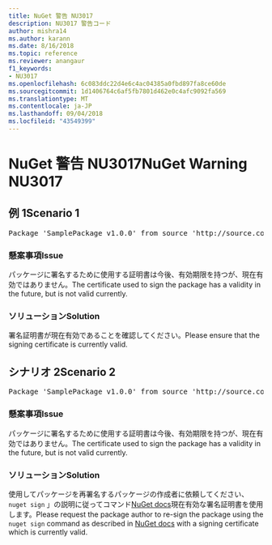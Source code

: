 ```yaml
---
title: NuGet 警告 NU3017
description: NU3017 警告コード
author: mishra14
ms.author: karann
ms.date: 8/16/2018
ms.topic: reference
ms.reviewer: anangaur
f1_keywords:
- NU3017
ms.openlocfilehash: 6c083ddc22d4e6c4ac04385a0fbd897fa8ce60de
ms.sourcegitcommit: 1d1406764c6af5fb7801d462e0c4afc9092fa569
ms.translationtype: MT
ms.contentlocale: ja-JP
ms.lasthandoff: 09/04/2018
ms.locfileid: "43549399"
---
```

# <a name="nuget-warning-nu3017"></a><span data-ttu-id="6ede3-103">NuGet 警告 NU3017</span><span class="sxs-lookup"><span data-stu-id="6ede3-103">NuGet Warning NU3017</span></span>

## <a name="scenario-1"></a><span data-ttu-id="6ede3-104">例 1</span><span class="sxs-lookup"><span data-stu-id="6ede3-104">Scenario 1</span></span>

<pre>Package 'SamplePackage v1.0.0' from source 'http://source.com/index.json': The signing certificate is not yet valid.</pre>

### <a name="issue"></a><span data-ttu-id="6ede3-105">懸案事項</span><span class="sxs-lookup"><span data-stu-id="6ede3-105">Issue</span></span>

<span data-ttu-id="6ede3-106">パッケージに署名するために使用する証明書は今後、有効期限を持つが、現在有効ではありません。</span><span class="sxs-lookup"><span data-stu-id="6ede3-106">The certificate used to sign the package has a validity in the future, but is not valid currently.</span></span>


### <a name="solution"></a><span data-ttu-id="6ede3-107">ソリューション</span><span class="sxs-lookup"><span data-stu-id="6ede3-107">Solution</span></span>

<span data-ttu-id="6ede3-108">署名証明書が現在有効であることを確認してください。</span><span class="sxs-lookup"><span data-stu-id="6ede3-108">Please ensure that the signing certificate is currently valid.</span></span>



## <a name="scenario-2"></a><span data-ttu-id="6ede3-109">シナリオ 2</span><span class="sxs-lookup"><span data-stu-id="6ede3-109">Scenario 2</span></span>

<pre>Package 'SamplePackage v1.0.0' from source 'http://source.com/index.json': The primary signature's certificate is not yet valid.</pre>

### <a name="issue"></a><span data-ttu-id="6ede3-110">懸案事項</span><span class="sxs-lookup"><span data-stu-id="6ede3-110">Issue</span></span>

<span data-ttu-id="6ede3-111">パッケージに署名するために使用する証明書は今後、有効期限を持つが、現在有効ではありません。</span><span class="sxs-lookup"><span data-stu-id="6ede3-111">The certificate used to sign the package has a validity in the future, but is not valid currently.</span></span>


### <a name="solution"></a><span data-ttu-id="6ede3-112">ソリューション</span><span class="sxs-lookup"><span data-stu-id="6ede3-112">Solution</span></span>

<span data-ttu-id="6ede3-113">使用してパッケージを再署名するパッケージの作成者に依頼してください、 `nuget sign` 」の説明に従ってコマンド[NuGet docs](https://docs.microsoft.com/en-us/nuget/create-packages/sign-a-package)現在有効な署名証明書を使用します。</span><span class="sxs-lookup"><span data-stu-id="6ede3-113">Please request the package author to re-sign the package using the `nuget sign` command as described in [NuGet docs](https://docs.microsoft.com/en-us/nuget/create-packages/sign-a-package) with a signing certificate which is currently valid.</span></span>


